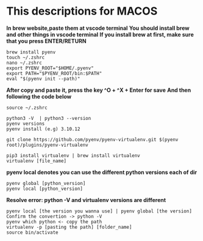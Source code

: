 # This descriptions for MACOS

**In brew website,paste them at vscode terminal**
**You should install brew and other things in vscode terminal**
**If you install brew at first, make sure that you press ENTER/RETURN**
```
brew install pyenv
touch ~/.zshrc
nano ~/.zshrc
export PYENV_ROOT="$HOME/.pyenv"
export PATH="$PYENV_ROOT/bin:$PATH"
eval "$(pyenv init --path)"
```
**After copy and paste it, press the key ^O + ^X + Enter for save**
**And then following the code below**
```
source ~/.zshrc
```
```
python3 -V  | python3 --version
pyenv versions
pyenv install (e.g) 3.10.12

git clone https://github.com/pyenv/pyenv-virtualenv.git $(pyenv root)/plugins/pyenv-virtualenv

pip3 install virtualenv | brew install virtualenv
virtualenv [file_name]
```
**pyenv local denotes you can use the different python versions each of dir**
```
pyenv global [python_version]
pyenv local [python_version]
```

**Resolve error: python -V and virtualenv versions are different**
```
pyenv local [the version you wanna use] | pyenv global [the version]
Confirm the convertion -> python -V
pyenv which python <- copy the path
virtualenv -p [pasting the path] [folder_name]
source bin/activate
```
